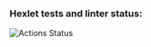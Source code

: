 ### Hexlet tests and linter status:
![Actions Status](https://github.com/kerodim/python-project-lvl1/workflows/hexlet-check/badge.svg)
